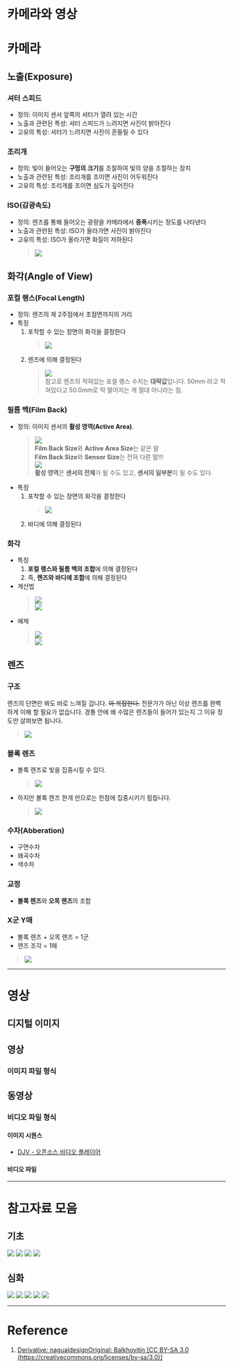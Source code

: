 # 카메라와 영상

# 카메라

## 노출(Exposure)
### 셔터 스피드
- 정의: 이미지 센서 앞쪽의 셔터가 열려 있는 시간
- 노출과 관련된 특성: 셔터 스피드가 느려지면 사진이 밝아진다
- 고유의 특성: 셔터가 느려지면 사진이 흔들릴 수 있다
### 조리개
- 정의: 빛이 들어오는 **구멍의 크기**를 조절하여 빛의 양을 조절하는 장치
- 노출과 관련된 특성: 조리개를 조이면 사진이 어두워진다
- 고유의 특성: 조리개를 조이면 심도가 깊어진다
### ISO(감광속도)
- 정의: 렌즈를 통해 들어오는 광량을 카메라에서 **증폭**시키는 정도를 나타낸다
- 노출과 관련된 특성: ISO가 올라가면 사진이 밝아진다
- 고유의 특성: ISO가 올라가면 화질이 저하된다
    > ![](../img/week1/iso_noise_comparison.png)

## 화각(Angle of View)
### 포컬 랭스(Focal Length)
- 정의: 렌즈의 제 2주점에서 초점면까지의 거리
- 특징
    1. 포착할 수 있는 장면의 화각을 결정한다
        > ![](../img/week1/fl_aov.png)
    1. 렌즈에 의해 결정된다
        > ![](../img/week1/prime_and_zoom_lens.png)<br>
        > 참고로 렌즈의 적혀있는 포컬 랭스 수치는 **대략값**입니다. 50mm 라고 적혀있다고 50.0mm로 딱 떨어지는 게 절대 아니라는 점.
### 필름 백(Film Back)
- 정의: 이미지 센서의 **활성 영역(Active Area)**.
    > ![](../img/week1/active_area.png)<br>
    > **Film Back Size**와 **Active Area Size**는 같은 말<br>
    > **Film Back Size**와 **Sensor Size**는 전혀 다른 말!!!<br>
    > ![](../img/week1/active_area_all_part.png)<br>
    > **활성 영역**은 **센서의 전체**가 될 수도 있고, **센서의 일부분**이 될 수도 있다.<br> 
- 특징
    1. 포착할 수 있는 장면의 화각을 결정한다
        > ![](../img/week1/fb_aov.png)
    1. 바디에 의해 결정된다
### 화각
- 특징
    1. **포컬 랭스와 필름 백의 조합**에 의해 결정된다
    1. 즉, **렌즈와 바디에 조합**에 의해 결정된다
- 계산법
    > ![](../img/week1/aov_formula_concept.png)<br>
    > ![](../img/week1/aov_formula_formula.png)
- 예제
    > ![](../img/week1/full_frame_fl_35mm.png)<br>
    > ![](../img/week1/full_frame_fl_35mm_aov.png)<br>
## 렌즈
### 구조
렌즈의 단면만 봐도 바로 느껴질 겁니다. ~~아 복잡한다.~~ 전문가가 아닌 이상 렌즈를 완벽하게 이해 할 필요가 없습니다. 경통 안에 왜 수많은 렌즈들이 들어가 있는지 그 이유 정도만 살펴보면 됩니다.
> ![](../img/week1/lens_half.png)
### 볼록 렌즈
- 볼록 렌즈로 빛을 집중시킬 수 있다.
    > ![](../img/week1/convex_lens_focal_point_.png)
- 하지만 볼록 렌즈 한개 만으로는 한점에 집중시키기 힘듭니다.
    > ![](../img/week1/convex_lens_focal_point_limit.png)
### 수차(Abberation)
- 구면수차
- 왜곡수차
- 색수차
### 교정
- **볼록 렌즈**와 **오목 렌즈**의 조합
### X군 Y매
- 볼록 렌즈 + 오목 렌즈 = 1군
- 렌즈 조각 = 1매
> ![](../img/week1/group_element.png)

---

# 영상
## 디지털 이미지

## 영상

### 이미지 파일 형식

## 동영상

### 비디오 파일 형식

#### 이미지 시퀀스
- [DJV - 오픈소스 비디오 플레이어](https://darbyjohnston.github.io/DJV/)
#### 비디오 파일

---

# 참고자료 모음

## 기초
[![](http://img.youtube.com/vi/AVWTiAN6J6Q/0.jpg)](http://www.youtube.com/watch?v=AVWTiAN6J6Q "")
[![](http://img.youtube.com/vi/-Y4YZlEQafs/0.jpg)](http://www.youtube.com/watch?v=-Y4YZlEQafs "")
[![](http://img.youtube.com/vi/xgx8jMrGARg/0.jpg)](http://www.youtube.com/watch?v=xgx8jMrGARg "")
[![](http://img.youtube.com/vi/ZKmNUP_5TFQ/0.jpg)](http://www.youtube.com/watch?v=ZKmNUP_5TFQ "")

## 심화
[![](http://img.youtube.com/vi/SxdpOwJCb4k/0.jpg)](http://www.youtube.com/watch?v=SxdpOwJCb4k "")
[![](http://img.youtube.com/vi/NCDnwVecS6o/0.jpg)](http://www.youtube.com/watch?v=NCDnwVecS6o "")
[![](http://img.youtube.com/vi/IM_JA3yv5ek/0.jpg)](http://www.youtube.com/watch?v=IM_JA3yv5ek "")
[![](http://img.youtube.com/vi/aDYDsCwbpDA/0.jpg)](http://www.youtube.com/watch?v=aDYDsCwbpDA "")
[![](http://img.youtube.com/vi/fQCEgreQf2E/0.jpg)](http://www.youtube.com/watch?v=fQCEgreQf2E "")

---

# Reference
1. [Derivative: nagualdesignOriginal: Balkhovitin [CC BY-SA 3.0 (https://creativecommons.org/licenses/by-sa/3.0)]](https://commons.wikimedia.org/wiki/File:Image_circle.jpg)
